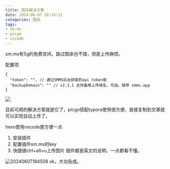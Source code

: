 ```yaml
---
title: 图床解决方案
date: 2024-06-07 18:14:11
categories: 图床
tags:
- sm.ms
- picgo
- vscode
---
```


sm.ms有5g的免费空间，路过图床也不错，但是上传麻烦。
<!-- more -->
配置项
```
{
  "token": "", // 通过SMMS后台获取的api token值
  "backupDomain": "" // v2.3.1 支持备用上传域名，可选。推荐 smms.app
}
```
![](https://s2.loli.net/2024/06/07/QVi9cu6W5xHSvIs.png)

目前可用的解决方案就是它了，picgo搭配typora使用很方便，直接复制到文章就可以实现自动上传了。

hexo使用vscode更方便一点
1. 安装插件
2. 配置插件sm.ms的key
3. 快捷键ctrl+alt+u上传图片
插件都是英文的说明，一点都看不懂。

![20240607184508](https://s2.loli.net/2024/06/07/GZnhxutpEq16i4Y.png)
ok，大功告成。
